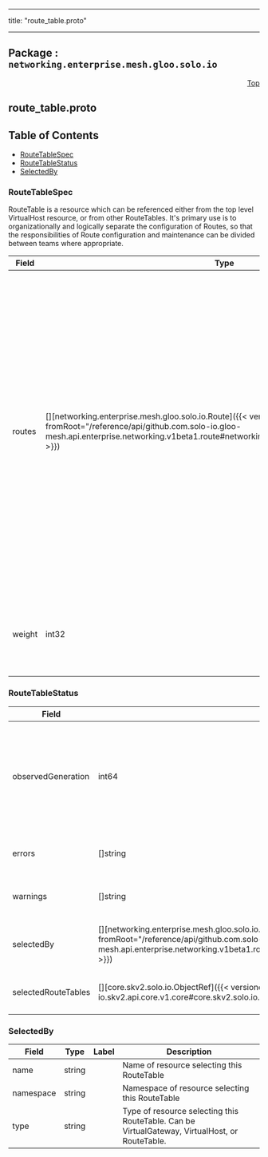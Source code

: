 
---

title: "route_table.proto"

---

## Package : `networking.enterprise.mesh.gloo.solo.io`



<a name="top"></a>

<a name="API Reference for route_table.proto"></a>
<p align="right"><a href="#top">Top</a></p>

## route_table.proto


## Table of Contents
  - [RouteTableSpec](#networking.enterprise.mesh.gloo.solo.io.RouteTableSpec)
  - [RouteTableStatus](#networking.enterprise.mesh.gloo.solo.io.RouteTableStatus)
  - [SelectedBy](#networking.enterprise.mesh.gloo.solo.io.SelectedBy)







<a name="networking.enterprise.mesh.gloo.solo.io.RouteTableSpec"></a>

### RouteTableSpec
RouteTable is a resource which can be referenced either from the top level VirtualHost resource, or from other RouteTables. It's primary use is to organizationally and logically separate the configuration of Routes, so that the responsibilities of Route configuration and maintenance can be divided between teams where appropriate.


| Field | Type | Label | Description |
| ----- | ---- | ----- | ----------- |
| routes | [][networking.enterprise.mesh.gloo.solo.io.Route]({{< versioned_link_path fromRoot="/reference/api/github.com.solo-io.gloo-mesh.api.enterprise.networking.v1beta1.route#networking.enterprise.mesh.gloo.solo.io.Route" >}}) | repeated | The list of HTTP Routes define routing actions to be taken for incoming HTTP requests whose host header matches this virtual host. If the request matches more than one Route in the list, the first Route matched will be selected. If the list of Routes is empty, the virtual host will be ignored by Gloo. |
  | weight | int32 |  | Weight is used when sorting multiple route tables within a delegate action. |
  





<a name="networking.enterprise.mesh.gloo.solo.io.RouteTableStatus"></a>

### RouteTableStatus



| Field | Type | Label | Description |
| ----- | ---- | ----- | ----------- |
| observedGeneration | int64 |  | The most recent generation observed in the the RouteTable metadata. If the `observedGeneration` does not match `metadata.generation`, Gloo Mesh has not processed the most recent version of this resource. |
  | errors | []string | repeated | Any errors found while processing this generation of the resource. |
  | warnings | []string | repeated | Any warnings found while processing this generation of the resource. |
  | selectedBy | [][networking.enterprise.mesh.gloo.solo.io.SelectedBy]({{< versioned_link_path fromRoot="/reference/api/github.com.solo-io.gloo-mesh.api.enterprise.networking.v1beta1.route_table#networking.enterprise.mesh.gloo.solo.io.SelectedBy" >}}) | repeated | List of resources which have selected this RouteTable. Can be VirtualHosts or other RouteTables |
  | selectedRouteTables | [][core.skv2.solo.io.ObjectRef]({{< versioned_link_path fromRoot="/reference/api/github.com.solo-io.skv2.api.core.v1.core#core.skv2.solo.io.ObjectRef" >}}) | repeated | List of child RouteTables that this RouteTable delegates to |
  





<a name="networking.enterprise.mesh.gloo.solo.io.SelectedBy"></a>

### SelectedBy



| Field | Type | Label | Description |
| ----- | ---- | ----- | ----------- |
| name | string |  | Name of resource selecting this RouteTable |
  | namespace | string |  | Namespace of resource selecting this RouteTable |
  | type | string |  | Type of resource selecting this RouteTable. Can be VirtualGateway, VirtualHost, or RouteTable. |
  




 <!-- end messages -->

 <!-- end enums -->

 <!-- end HasExtensions -->

 <!-- end services -->

